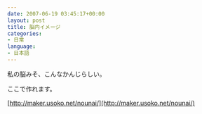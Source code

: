 ```yaml
---
date: 2007-06-19 03:45:17+00:00
layout: post
title: 脳内イメージ
categories:
- 日常
language:
- 日本語
---
```


私の脳みそ、こんなかんじらしい。

ここで作れます。

[http://maker.usoko.net/nounai/](http://maker.usoko.net/nounai/)

